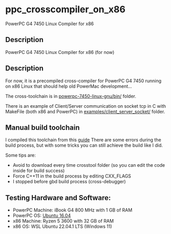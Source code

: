 # ppc_crosscompiler_on_x86
PowerPC G4 7450 Linux Compiler for x86

## Description

PowerPC G4 7450 Linux Compiler for x86 (for now)

## Description
For now, it is a precompiled cross-compiler for PowerPC G4 7450 running on x86 Linux that should help old PowerMac development...

The cross-toolchain is in [powerpc-7450-linux-gnu/bin/](https://github.com/SimoSbara/ppc_crosscompiler_on_x86/tree/main/powerpc-7450-linux-gnu/bin) folder.

There is an example of Client/Server communication on socket tcp in C  with MakeFile (both x86 and PowerPC) in [examples/client_server_socket/](https://github.com/SimoSbara/ppc_crosscompiler_on_x86/tree/main/example/client_server_socket) folder.

## Manual build toolchain
I compiled this toolchain from this [guide](http://unisim-vp.org/site/crosstool-powerpc-7450-linux-gnu-how-to.html)
There are some errors during the build process, but with some tricks you can still achieve the build like I did.

Some tips are:
* Avoid to download every time crosstool folder (so you can edit the code inside for build success)
* Force C++11 in the build process by editing CXX_FLAGS
* I stopped before gbd build process (cross-debugger) 

## Testing Hardware and Software:
* PowerPC Machine: iBook G4 800 MHz with 1 GB of RAM
* PowerPC OS: [Ubuntu 16.04](https://forums.macrumors.com/threads/lubuntu-16-04-remix-updated.2204742/)
* x86 Machine: Ryzen 5 3600 with 32 GB of RAM
* x86 OS: WSL Ubuntu 22.04.1 LTS (Windows 11)
